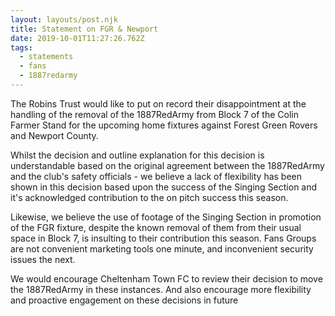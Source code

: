 ```yaml
---
layout: layouts/post.njk
title: Statement on FGR & Newport
date: 2019-10-01T11:27:26.762Z
tags:
  - statements
  - fans
  - 1887redarmy
---
```

The Robins Trust would like to put on record their disappointment at the handling of the removal of the 1887RedArmy from Block 7 of the Colin Farmer Stand for the upcoming home fixtures against Forest Green Rovers and Newport County.

Whilst the decision and outline explanation for this decision is understandable based on the original agreement between the 1887RedArmy and the club's safety officials - we believe a lack of flexibility has been shown in this decision based upon the success of the Singing Section and it's acknowledged contribution to the on pitch success this season.

Likewise, we believe the use of footage of the Singing Section in promotion of the FGR fixture, despite the known removal of them from their usual space in Block 7, is insulting to their contribution this season. Fans Groups are not convenient marketing tools one minute, and inconvenient security issues the next.

We would encourage Cheltenham Town FC to review their decision to move the 1887RedArmy in these instances. And also encourage more flexibility and proactive engagement on these decisions in future
